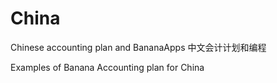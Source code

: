 # China
Chinese accounting plan and BananaApps 中文会计计划和编程

Examples of Banana Accounting plan for China
